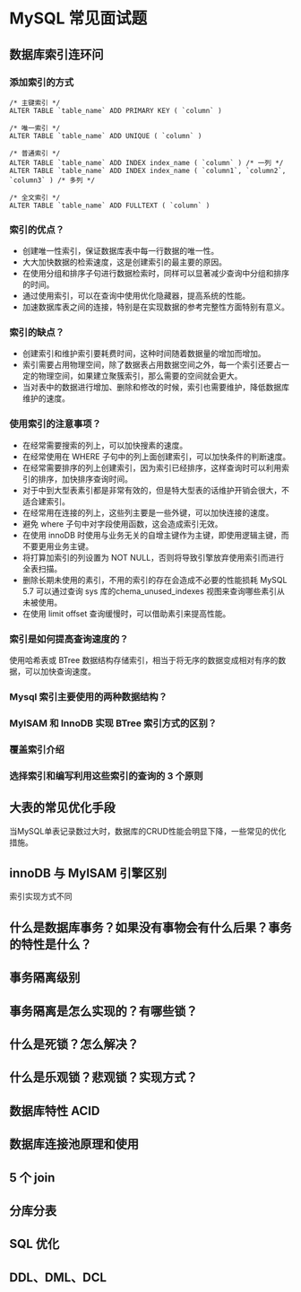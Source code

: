 # MySQL 常见面试题



## 数据库索引连环问

### 添加索引的方式

```mysql
/* 主键索引 */
ALTER TABLE `table_name` ADD PRIMARY KEY ( `column` )

/* 唯一索引 */
ALTER TABLE `table_name` ADD UNIQUE ( `column` )

/* 普通索引 */
ALTER TABLE `table_name` ADD INDEX index_name ( `column` ) /* 一列 */
ALTER TABLE `table_name` ADD INDEX index_name ( `column1`, `column2`, `column3` ) /* 多列 */

/* 全文索引 */
ALTER TABLE `table_name` ADD FULLTEXT ( `column` )
```

### 索引的优点？

- 创建唯一性索引，保证数据库表中每一行数据的唯一性。
- 大大加快数据的检索速度，这是创建索引的最主要的原因。
- 在使用分组和排序子句进行数据检索时，同样可以显著减少查询中分组和排序的时间。
- 通过使用索引，可以在查询中使用优化隐藏器，提高系统的性能。
- 加速数据库表之间的连接，特别是在实现数据的参考完整性方面特别有意义。

### 索引的缺点？

- 创建索引和维护索引要耗费时间，这种时间随着数据量的增加而增加。
- 索引需要占用物理空间，除了数据表占用数据空间之外，每一个索引还要占一定的物理空间，如果建立聚簇索引，那么需要的空间就会更大。
- 当对表中的数据进行增加、删除和修改的时候，索引也需要维护，降低数据库维护的速度。

### 使用索引的注意事项？

- 在经常需要搜索的列上，可以加快搜素的速度。
- 在经常使用在 WHERE 子句中的列上面创建索引，可以加快条件的判断速度。
- 在经常需要排序的列上创建索引，因为索引已经排序，这样查询时可以利用索引的排序，加快排序查询时间。
- 对于中到大型表素引都是非常有效的，但是特大型表的话维护开销会很大，不适合建索引。
- 在经常用在连接的列上，这些列主要是一些外键，可以加快连接的速度。
- 避免 where 子句中对字段使用函数，这会造成索引无效。
- 在使用 innoDB 时使用与业务无关的自增主键作为主键，即使用逻辑主键，而不要更用业务主键。
- 将打算加索引的列设置为 NOT NULL，否则将导致引擎放弃使用索引而进行全表扫描。
- 删除长期未使用的素引，不用的索引的存在会造成不必要的性能损耗 MySQL 5.7 可以通过查询 sys 库的chema_unused_indexes 视图来查询哪些素引从未被使用。
- 在使用 limit offset 查询缓慢时，可以借助素引来提高性能。

### 索引是如何提高查询速度的？

使用哈希表或 BTree 数据结构存储索引，相当于将无序的数据变成相对有序的数据，可以加快查询速度。

### Mysql 索引主要使用的两种数据结构？



### MyISAM 和 InnoDB 实现 BTree 索引方式的区别？



### 覆盖索引介绍



### 选择索引和编写利用这些索引的查询的 3 个原则





## 大表的常见优化手段

当MySQL单表记录数过大时，数据库的CRUD性能会明显下降，一些常见的优化措施。





## innoDB 与 MyISAM 引擎区别

索引实现方式不同



## 什么是数据库事务？如果没有事物会有什么后果？事务的特性是什么？





## 事务隔离级别





## 事务隔离是怎么实现的？有哪些锁？





## 什么是死锁？怎么解决？





## 什么是乐观锁？悲观锁？实现方式？





## 数据库特性 ACID





## 数据库连接池原理和使用





## 5 个 join





## 分库分表





## SQL 优化





## DDL、DML、DCL